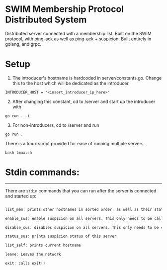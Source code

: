 # SWIM Membership Protocol Distributed System
Distributed server connected with a membership list. Built on the SWIM protocol, with ping-ack as well as ping-ack + suspicion.
Built entirely in golang, and grpc.


# Setup

1. The introducer's hostname is hardcoded in server/constants.go. Change this to the host which will be dedicated as the introducer.

``` INTRODUCER_HOST = "<insert_introducer_ip_here>" ```

2. After changing this constant, cd to /server and start up the introducer with 

```
go run . -i
```

3. For non-introducers, cd to /server and run 
``` 
go run .
```

There is a tmux script provided for ease of running multiple servers. 

```
bash tmux.sh
```
# Stdin commands:
----

There are `stdin` commands that you can run after the server is connected and started up:

``` go

list_mem: prints other hostnames in sorted order, as well as their states.

enable_sus: enable suspicion on all servers. This only needs to be called on one server, and will propagate to the rest.

disable_sus: disables suspicion on all servers. This only needs to be called on one server, and will propagate to the rest.

status_sus: prints suspicion status of this server

list_self: prints current hostname

leave: Leaves the network

exit: calls exit()
```

